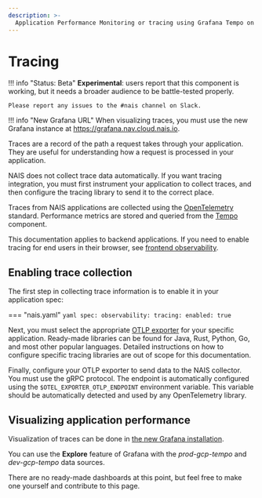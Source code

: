 ```yaml
---
description: >-
  Application Performance Monitoring or tracing using Grafana Tempo on NAIS.
---
```


# Tracing

!!! info "Status: Beta"
    **Experimental**: users report that this component is working, but it needs a broader audience to be battle-tested properly.

    Please report any issues to the #nais channel on Slack.

!!! info "New Grafana URL"
    When visualizing traces, you must use the new Grafana instance at https://grafana.nav.cloud.nais.io.

Traces are a record of the path a request takes through your application. They
are useful for understanding how a request is processed in your application.

NAIS does not collect trace data automatically. If you want tracing integration,
you must first instrument your application to collect traces, and then configure
the tracing library to send it to the correct place.

Traces from NAIS applications are collected using the [OpenTelemetry](https://opentelemetry.io/) standard.
Performance metrics are stored and queried from the [Tempo](https://grafana.com/oss/tempo/) component.

This documentation applies to backend applications. If you need to enable
tracing for end users in their browser, see [frontend observability](https://doc.nais.io/observability/frontend/).

## Enabling trace collection

The first step in collecting trace information is to enable it in your application spec:

=== "nais.yaml"
    ```yaml
    spec:
      observability:
        tracing:
          enabled: true
    ```

Next, you must select the appropriate [OTLP exporter](https://opentelemetry.io/ecosystem/registry/?s=otlp+exporter)
for your specific application. Ready-made libraries can be found for Java, Rust, Python, Go, and most other popular languages.
Detailed instructions on how to configure specific tracing libraries are out of scope for this documentation.

Finally, configure your OTLP exporter to send data to the NAIS collector. You must use the gRPC protocol.
The endpoint is automatically configured using the `$OTEL_EXPORTER_OTLP_ENDPOINT` environment variable.
This variable should be automatically detected and used by any OpenTelemetry library.


## Visualizing application performance

Visualization of traces can be done in [the new Grafana installation](https://grafana.nav.cloud.nais.io).

You can use the **Explore** feature of Grafana with the _prod-gcp-tempo_ and _dev-gcp-tempo_ data sources.

There are no ready-made dashboards at this point, but feel free to make one yourself and contribute to this page.
